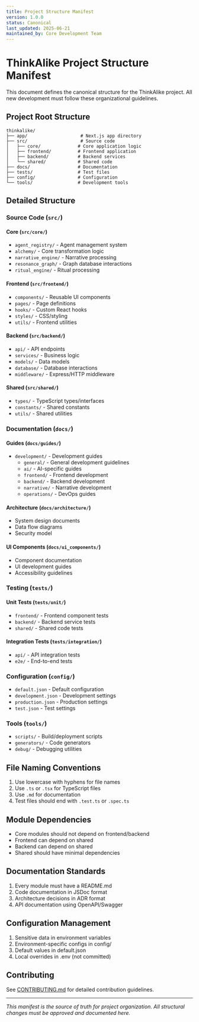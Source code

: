 ```yaml
---
title: Project Structure Manifest
version: 1.0.0
status: Canonical
last_updated: 2025-06-21
maintained_by: Core Development Team
---
```


# ThinkAlike Project Structure Manifest

This document defines the canonical structure for the ThinkAlike project. All new development must follow these organizational guidelines.

## Project Root Structure

```
thinkalike/
├── app/                    # Next.js app directory
├── src/                    # Source code
│   ├── core/              # Core application logic
│   ├── frontend/          # Frontend application
│   ├── backend/           # Backend services
│   └── shared/            # Shared code
├── docs/                  # Documentation
├── tests/                 # Test files
├── config/                # Configuration
└── tools/                 # Development tools
```

## Detailed Structure

### Source Code (`src/`)

#### Core (`src/core/`)
- `agent_registry/` - Agent management system
- `alchemy/` - Core transformation logic
- `narrative_engine/` - Narrative processing
- `resonance_graph/` - Graph database interactions
- `ritual_engine/` - Ritual processing

#### Frontend (`src/frontend/`)
- `components/` - Reusable UI components
- `pages/` - Page definitions
- `hooks/` - Custom React hooks
- `styles/` - CSS/styling
- `utils/` - Frontend utilities

#### Backend (`src/backend/`)
- `api/` - API endpoints
- `services/` - Business logic
- `models/` - Data models
- `database/` - Database interactions
- `middleware/` - Express/HTTP middleware

#### Shared (`src/shared/`)
- `types/` - TypeScript types/interfaces
- `constants/` - Shared constants
- `utils/` - Shared utilities

### Documentation (`docs/`)

#### Guides (`docs/guides/`)
- `development/` - Development guides
  - `general/` - General development guidelines
  - `ai/` - AI-specific guides
  - `frontend/` - Frontend development
  - `backend/` - Backend development
  - `narrative/` - Narrative development
  - `operations/` - DevOps guides

#### Architecture (`docs/architecture/`)
- System design documents
- Data flow diagrams
- Security model

#### UI Components (`docs/ui_components/`)
- Component documentation
- UI development guides
- Accessibility guidelines

### Testing (`tests/`)

#### Unit Tests (`tests/unit/`)
- `frontend/` - Frontend component tests
- `backend/` - Backend service tests
- `shared/` - Shared code tests

#### Integration Tests (`tests/integration/`)
- `api/` - API integration tests
- `e2e/` - End-to-end tests

### Configuration (`config/`)
- `default.json` - Default configuration
- `development.json` - Development settings
- `production.json` - Production settings
- `test.json` - Test settings

### Tools (`tools/`)
- `scripts/` - Build/deployment scripts
- `generators/` - Code generators
- `debug/` - Debugging utilities

## File Naming Conventions

1. Use lowercase with hyphens for file names
2. Use `.ts` or `.tsx` for TypeScript files
3. Use `.md` for documentation
4. Test files should end with `.test.ts` or `.spec.ts`

## Module Dependencies

- Core modules should not depend on frontend/backend
- Frontend can depend on shared
- Backend can depend on shared
- Shared should have minimal dependencies

## Documentation Standards

1. Every module must have a README.md
2. Code documentation in JSDoc format
3. Architecture decisions in ADR format
4. API documentation using OpenAPI/Swagger

## Configuration Management

1. Sensitive data in environment variables
2. Environment-specific configs in config/
3. Default values in default.json
4. Local overrides in .env (not committed)

## Contributing

See [CONTRIBUTING.md](../CONTRIBUTING.md) for detailed contribution guidelines.

---

*This manifest is the source of truth for project organization. All structural changes must be approved and documented here.*
